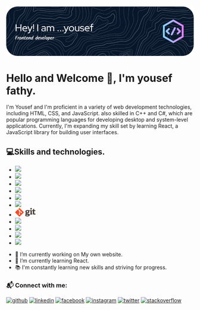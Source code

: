 ![I am a Frontend developer.](./github-header-image%20(1).png)

# Hello and Welcome 👋, I'm yousef fathy.

<!-- I'm yousef, and I'm a Frontend developer. I really enjoy learning languages and frameworks like React and C++, as well as working in Javascript and C#. I also enjoy competitive programming.
 -->
I'm Yousef and I'm proficient in a variety of web development technologies, including HTML, CSS, and JavaScript. also skilled in C++ and C#, which are popular programming languages for developing desktop and system-level applications. Currently, I'm expanding my skill set by learning React, a JavaScript library for building user interfaces.



## 💻Skills and technologies.

- <img src="https://img.shields.io/badge/HTML5-E34F26?style=for-the-badge&logo=html5&logoColor=white">
- <img src="https://img.shields.io/badge/CSS3-1572B6?style=for-the-badge&logo=css3&logoColor=white">
- <img src="https://img.shields.io/badge/-JavaScript-eed718?style=flat&logo=javascript&logoColor=ffffff">
- <img src="https://img.shields.io/badge/C%2B%2B-00599C?style=for-the-badge&logo=c%2B%2B&logoColor=white">
- <img src="https://img.shields.io/badge/C%23-239120?style=for-the-badge&logo=c-sharp&logoColor=white">
- <img src="https://img.shields.io/badge/-React-000000?style=flat&logo=react&logoColor=00c8ff">
- <img src="logo@2x.png" width="55px">
- <img src="http://img.shields.io/badge/-Github-000000?style=flat&logo=github&logoColor=FFFFFF">
- <img src="http://img.shields.io/badge/-VS%20Code-007ACC?style=flat&logo=visual%20studio%20code&logoColor=white">
- <img src="https://img.shields.io/badge/Visual_Studio-5C2D91?style=for-the-badge&logo=visual%20studio&logoColor=white">
- <img src="https://img.shields.io/badge/Notion-000000?style=for-the-badge&logo=notion&logoColor=white">




* 🔭 I’m currently working on My own website.
* 🌱 I’m currently learning React.
* 📚 I'm constantly learning new skills and striving for progress.

### 📬 Connect with me:
[<img src='https://cdn.jsdelivr.net/npm/simple-icons@3.0.1/icons/github.svg' alt='github' height='40'>](https://github.com/yousseffathy110) [<img src='https://cdn.jsdelivr.net/npm/simple-icons@3.0.1/icons/linkedin.svg' alt='linkedin' height='40' style="background-color: white;">](https://www.linkedin.com/in/youssef-fathy-6215b2232/) [<img src='https://cdn.jsdelivr.net/npm/simple-icons@3.0.1/icons/facebook.svg' alt='facebook' height='40'>](https://www.facebook.com/youssef.fathy.3994) [<img src='https://cdn.jsdelivr.net/npm/simple-icons@3.0.1/icons/instagram.svg' alt='instagram' height='40'>](https://www.instagram.com/yousse_fathy/) [<img src='https://cdn.jsdelivr.net/npm/simple-icons@3.0.1/icons/twitter.svg' alt='twitter' height='40'>](https://twitter.com/yousef52590383) [<img src='https://cdn.jsdelivr.net/npm/simple-icons@3.0.1/icons/stackoverflow.svg' alt='stackoverflow' height='40'>](https://stackoverflow.com/users/17093168/yousef-fathy)

